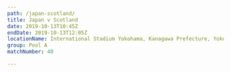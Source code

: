 ```yaml
---
path: /japan-scotland/
title: Japan v Scotland
date: 2019-10-13T10:45Z
endDate: 2019-10-13T12:05Z
locationName: International Stadium Yokohama, Kanagawa Prefecture, Yokohama City
group: Pool A
matchNumber: 40

---
```

